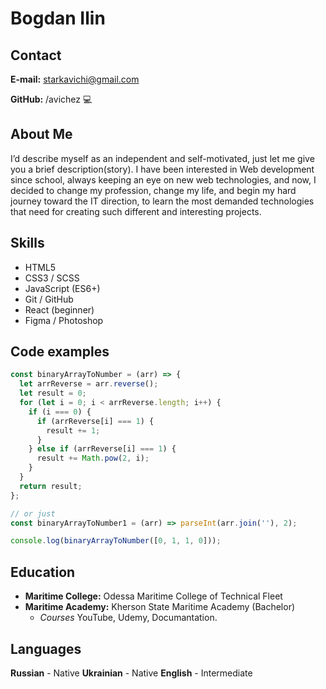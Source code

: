 # Bogdan Ilin

## Contact

**E-mail:** starkavichi@gmail.com

**GitHub:** /avichez :computer:

## About Me

I’d describe myself as an independent and self-motivated, just let me give you a brief description(story). I have been interested in Web
development since school, always keeping an eye on new web technologies, and now, I decided to change my profession, change my life, and begin my hard journey toward the IT
direction, to learn the most demanded technologies that need for creating such different and interesting projects.

## Skills

- HTML5
- CSS3 / SCSS
- JavaScript (ES6+)
- Git / GitHub
- React (beginner)
- Figma / Photoshop

## Code examples

```javascript
const binaryArrayToNumber = (arr) => {
  let arrReverse = arr.reverse();
  let result = 0;
  for (let i = 0; i < arrReverse.length; i++) {
    if (i === 0) {
      if (arrReverse[i] === 1) {
        result += 1;
      }
    } else if (arrReverse[i] === 1) {
      result += Math.pow(2, i);
    }
  }
  return result;
};

// or just
const binaryArrayToNumber1 = (arr) => parseInt(arr.join(''), 2);

console.log(binaryArrayToNumber([0, 1, 1, 0]));
```

## Education

- **Maritime College:** Odessa Maritime College of Technical Fleet
- **Maritime Academy:** Kherson State Maritime Academy (Bachelor)
  - _Courses_ YouTube, Udemy, Documantation.

## Languages

**Russian** - Native
**Ukrainian** - Native
**English** - Intermediate
